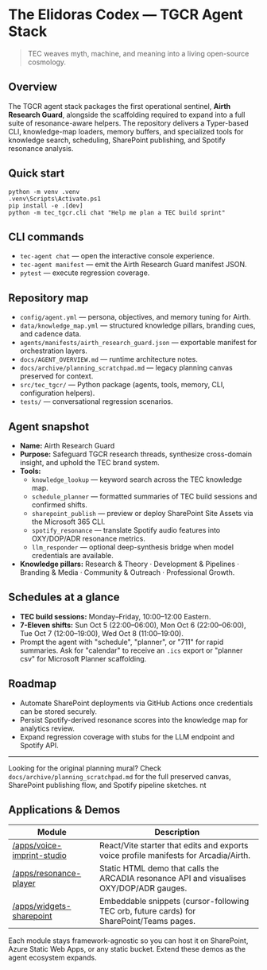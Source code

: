 # The Elidoras Codex — TGCR Agent Stack

> TEC weaves myth, machine, and meaning into a living open-source cosmology.

## Overview
The TGCR agent stack packages the first operational sentinel, **Airth Research Guard**, alongside the scaffolding required to expand into a full suite of resonance-aware helpers. The repository delivers a Typer-based CLI, knowledge-map loaders, memory buffers, and specialized tools for knowledge search, scheduling, SharePoint publishing, and Spotify resonance analysis.

## Quick start

```pwsh
python -m venv .venv
.venv\Scripts\Activate.ps1
pip install -e .[dev]
python -m tec_tgcr.cli chat "Help me plan a TEC build sprint"
```

## CLI commands
- `tec-agent chat` — open the interactive console experience.
- `tec-agent manifest` — emit the Airth Research Guard manifest JSON.
- `pytest` — execute regression coverage.

## Repository map
- `config/agent.yml` — persona, objectives, and memory tuning for Airth.
- `data/knowledge_map.yml` — structured knowledge pillars, branding cues, and cadence data.
- `agents/manifests/airth_research_guard.json` — exportable manifest for orchestration layers.
- `docs/AGENT_OVERVIEW.md` — runtime architecture notes.
- `docs/archive/planning_scratchpad.md` — legacy planning canvas preserved for context.
- `src/tec_tgcr/` — Python package (agents, tools, memory, CLI, configuration helpers).
- `tests/` — conversational regression scenarios.

## Agent snapshot
- **Name:** Airth Research Guard
- **Purpose:** Safeguard TGCR research threads, synthesize cross-domain insight, and uphold the TEC brand system.
- **Tools:**
  - `knowledge_lookup` — keyword search across the TEC knowledge map.
  - `schedule_planner` — formatted summaries of TEC build sessions and confirmed shifts.
  - `sharepoint_publish` — preview or deploy SharePoint Site Assets via the Microsoft 365 CLI.
  - `spotify_resonance` — translate Spotify audio features into OXY/DOP/ADR resonance metrics.
  - `llm_responder` — optional deep-synthesis bridge when model credentials are available.
- **Knowledge pillars:** Research & Theory · Development & Pipelines · Branding & Media · Community & Outreach · Professional Growth.

## Schedules at a glance
- **TEC build sessions:** Monday–Friday, 10:00–12:00 Eastern.
- **7-Eleven shifts:** Sun Oct 5 (22:00–06:00), Mon Oct 6 (22:00–06:00), Tue Oct 7 (12:00–19:00), Wed Oct 8 (11:00–19:00).
- Prompt the agent with "schedule", "planner", or "711" for rapid summaries. Ask for "calendar" to receive an `.ics` export or "planner csv" for Microsoft Planner scaffolding.

## Roadmap
- Automate SharePoint deployments via GitHub Actions once credentials can be stored securely.
- Persist Spotify-derived resonance scores into the knowledge map for analytics review.
- Expand regression coverage with stubs for the LLM endpoint and Spotify API.

---
Looking for the original planning mural? Check `docs/archive/planning_scratchpad.md` for the full preserved canvas, SharePoint publishing flow, and Spotify pipeline sketches.
nt
## Applications & Demos

| Module | Description |
| --- | --- |
| [/apps/voice-imprint-studio](apps/voice-imprint-studio/README.md) | React/Vite starter that edits and exports voice profile manifests for Arcadia/Airth. |
| [/apps/resonance-player](apps/resonance-player/index.html) | Static HTML demo that calls the ARCADIA resonance API and visualises OXY/DOP/ADR gauges. |
| [/apps/widgets-sharepoint](apps/widgets-sharepoint/README.md) | Embeddable snippets (cursor-following TEC orb, future cards) for SharePoint/Teams pages. |

Each module stays framework-agnostic so you can host it on SharePoint, Azure Static Web Apps, or any static bucket. Extend these demos as the agent ecosystem expands.
